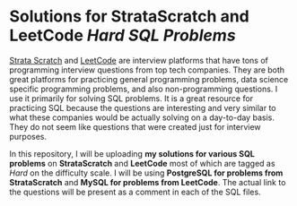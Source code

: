 # Solutions for StrataScratch and LeetCode *Hard SQL Problems*

[Strata Scratch](https://www.stratascratch.com/) and [LeetCode](https://leetcode.com/) are interview platforms that have tons of programming interview questions from top tech companies. They are both great platforms for practicing general programming problems, data science specific programming problems, and also non-programming questions. I use it primarily for solving SQL problems. It is a great resource for practicing SQL because the questions are interesting and very similar to what these companies would be actually solving on a day-to-day basis. They do not seem like questions that were created just for interview purposes. 
<br>

In this repository, I will be uploading **my solutions for various SQL problems** on **StrataScratch** and **LeetCode** most of which are tagged as *Hard* on the difficulty scale. I will be using **PostgreSQL for problems from StrataScratch** and **MySQL for problems from LeetCode**. The actual link to the questions will be present as a comment in each of the SQL files.
